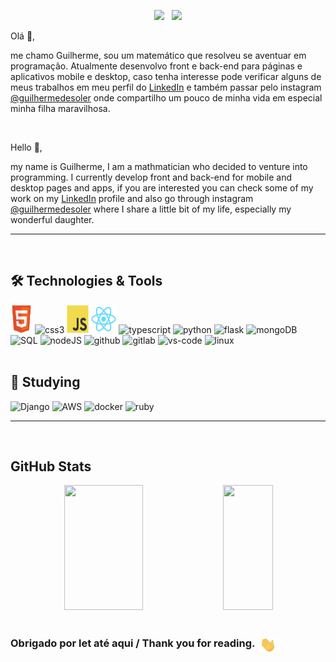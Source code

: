 <!--
**GuilhermeDesoler/GuilhermeDesoler** is a ✨ _special_ ✨ repository because its `README.md` (this file) appears on your GitHub profile.

Here are some ideas to get you started:

- 🔭 I’m currently working on ...
- 🌱 I’m currently learning ...
- 👯 I’m looking to collaborate on ...
- 🤔 I’m looking for help with ...
- 💬 Ask me about ...
- 📫 How to reach me: ...
- 😄 Pronouns: ...
- ⚡ Fun fact: ...
-->

<p align='center'>
    <a href="https://www.linkedin.com/in/guilherme-lima-desoler-69a80810b/"><img height="30" src="https://cdn-icons-png.flaticon.com/512/174/174857.png"></a>&nbsp;&nbsp;
    <a href="https://www.instagram.com/guilhermedesoler/"><img height="30" src="https://upload.wikimedia.org/wikipedia/commons/thumb/9/96/Instagram.svg/2048px-Instagram.svg.png"></a>
</p>

<div>
Olá 👋,

me chamo Guilherme, sou um matemático que resolveu se aventuar em programação. Atualmente desenvolvo front e back-end para páginas e aplicativos mobile e desktop, caso tenha interesse pode verificar alguns de meus trabalhos em meu perfil do [LinkedIn](https://www.linkedin.com/in/guilherme-lima-desoler-69a80810b/) e também passar pelo instagram [@guilhermedesoler](https://www.instagram.com/guilhermedesoler/) onde compartilho um pouco de minha vida em especial minha filha maravilhosa.

<br>

Hello 👋,

my name is Guilherme, I am a mathmatician who decided to venture into programming. I currently develop front and back-end for mobile and desktop pages and apps, if you are interested you can check some of my work on my [LinkedIn](https://www.linkedin.com/in/guilherme-lima-desoler-69a80810b/) profile and also go through instagram [@guilhermedesoler](https://www.instagram.com/guilhermedesoler/) where I share a little bit of my life, especially my wonderful daughter.

</div>

---

<br>

<h2> 🛠 Technologies & Tools</h2>

<div style="display: inline block">
    <img src="https://raw.githubusercontent.com/devicons/devicon/master/icons/html5/html5-original.svg" alt="html5"  width="35" height="45"/>
    <img src="https://cdn.jsdelivr.net/gh/devicons/devicon/icons/css3/css3-original.svg" alt="css3" width="35" height="45"/>
    <img src="https://raw.githubusercontent.com/devicons/devicon/master/icons/javascript/javascript-original.svg" alt="javascript" width="35" height="45"/>
    <img src="https://raw.githubusercontent.com/devicons/devicon/master/icons/react/react-original.svg" alt="ReactJs" width="40" height="45">
    <img src="https://cdn.jsdelivr.net/gh/devicons/devicon/icons/typescript/typescript-original.svg" alt="typescript" width="35" height="45"/>
    <img src="https://cdn.jsdelivr.net/gh/devicons/devicon/icons/python/python-original.svg" alt="python"  width="40" height="45"/>
    <img src="https://cdn.jsdelivr.net/gh/devicons/devicon/icons/flask/flask-original.svg" alt="flask" width="45" height="45"/>
    <img src="https://cdn.jsdelivr.net/gh/devicons/devicon/icons/mongodb/mongodb-original-wordmark.svg" alt="mongoDB" width="40" height="45"/>
    <img src="https://cdn.jsdelivr.net/gh/devicons/devicon/icons/postgresql/postgresql-original-wordmark.svg" alt="SQL" width="45" height="45"/>
    <img src="https://cdn.jsdelivr.net/gh/devicons/devicon/icons/nodejs/nodejs-original.svg" alt="nodeJS" width="40" height="45"/>
    <img src="https://cdn.jsdelivr.net/gh/devicons/devicon/icons/github/github-original.svg" alt="github" width="40" height="45"/>
    <img src="https://cdn.jsdelivr.net/gh/devicons/devicon/icons/gitlab/gitlab-original.svg" alt="gitlab" width="40" height="45"/>
    <img src="https://cdn.jsdelivr.net/gh/devicons/devicon/icons/vscode/vscode-original.svg" alt="vs-code" width="40" height="45"/>
    <img src="https://cdn.jsdelivr.net/gh/devicons/devicon/icons/linux/linux-original.svg" alt="linux" width="40" height="45"/>
</div>

<br>
<h2>📘 Studying</h2>

<div style= "display: inline_block">
    <img src="https://cdn.jsdelivr.net/gh/devicons/devicon/icons/django/django-plain.svg" alt="Django" width="45" height="45" />
    <img src="https://cdn.jsdelivr.net/gh/devicons/devicon/icons/amazonwebservices/amazonwebservices-plain-wordmark.svg" alt="AWS" width="55" height="55"/>
    <img src="https://cdn.jsdelivr.net/gh/devicons/devicon/icons/docker/docker-original-wordmark.svg" alt="docker" width="45" height="45"/>
    <img src="https://cdn.jsdelivr.net/gh/devicons/devicon/icons/ruby/ruby-original.svg" alt="ruby" width="45" height="42"/>
</div>

---

<br>

<h2>GitHub Stats</h2>

<div align="center">
<img height="200em" src="https://github-readme-stats.vercel.app/api?username=GuilhermeDesoler&show_icons=true&theme=dark" width="50%"/>
<img height="200em" src="https://github-readme-stats.vercel.app/api/top-langs/?username=GuilhermeDesoler&theme=dark" width="40%"/>
<br>
</div>

<br>

<div style= "display: flex">
<h3>Obrigado por let até aqui / Thank you for reading.<h3> &nbsp; <img src="https://raw.githubusercontent.com/ABSphreak/ABSphreak/master/gifs/Hi.gif" alt="bye" widht="35" height="25"/>
</div>
